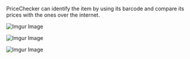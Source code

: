 PriceChecker can identify the item by using its barcode and compare its prices with the ones over the internet.

![Imgur Image](https://imgur.com/ctmvYUv)

![Imgur Image](https://imgur.com/FiWXYMW)

![Imgur Image](https://imgur.com/aDjpze9)

